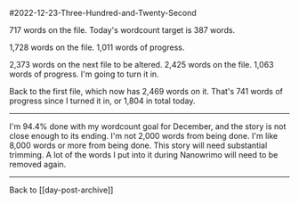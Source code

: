 #2022-12-23-Three-Hundred-and-Twenty-Second

717 words on the file.  Today's wordcount target is 387 words.

1,728 words on the file.  1,011 words of progress.

2,373 words on the next file to be altered.  2,425 words on the file.  1,063 words of progress.  I'm going to turn it in.

Back to the first file, which now has 2,469 words on it.  That's 741 words of progress since I turned it in, or 1,804 in total today.

---
I'm 94.4% done with my wordcount goal for December, and the story is not close enough to its ending.  I'm not 2,000 words from being done.  I'm like 8,000 words or more from being done.  This story will need substantial trimming.  A lot of the words I put into it during Nanowrimo will need to be removed again.

---
Back to [[day-post-archive]]
